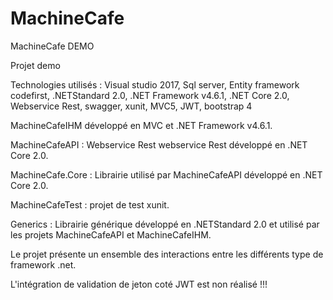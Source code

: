 # MachineCafe
MachineCafe  DEMO 




Projet demo

Technologies utilisés : Visual studio 2017, Sql server, Entity framework codefirst, .NETStandard 2.0, .NET Framework v4.6.1, .NET Core 2.0, Webservice Rest, swagger, xunit, MVC5, JWT, bootstrap 4

MachineCafeIHM développé en MVC et .NET Framework v4.6.1.

MachineCafeAPI : Webservice Rest webservice Rest développé en .NET Core 2.0.

MachineCafe.Core : Librairie utilisé par MachineCafeAPI développé en .NET Core 2.0.

MachineCafeTest : projet de test xunit.

Generics : Librairie générique développé en .NETStandard 2.0 et utilisé par les projets MachineCafeAPI et MachineCafeIHM.

Le projet présente un ensemble des interactions entre les différents type de framework .net.


L'intégration de validation de jeton coté JWT est non réalisé !!!
